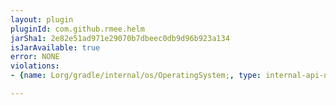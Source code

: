 ```yaml
---
layout: plugin
pluginId: com.github.rmee.helm
jarSha1: 2e82e51ad971e29070b7dbeec0db9d96b923a134
isJarAvailable: true
error: NONE
violations:
- {name: Lorg/gradle/internal/os/OperatingSystem;, type: internal-api-usage}

---
```

